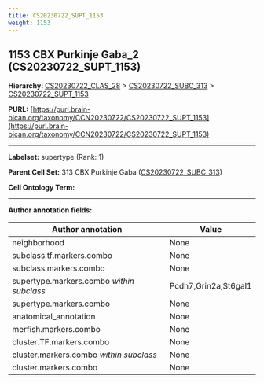 ```yaml
---
title: CS20230722_SUPT_1153
weight: 1153
---
```

## 1153 CBX Purkinje Gaba_2 (CS20230722_SUPT_1153)
<b>Hierarchy: </b>
[CS20230722_CLAS_28](../CS20230722_CLAS_28) >
[CS20230722_SUBC_313](../CS20230722_SUBC_313) >
[CS20230722_SUPT_1153](../CS20230722_SUPT_1153)

**PURL:** [https://purl.brain-bican.org/taxonomy/CCN20230722/CS20230722_SUPT_1153](https://purl.brain-bican.org/taxonomy/CCN20230722/CS20230722_SUPT_1153)

---


**Labelset:** supertype (Rank: 1)

**Parent Cell Set:** 313 CBX Purkinje Gaba ([CS20230722_SUBC_313](../CS20230722_SUBC_313))



**Cell Ontology Term:** 

[MARKER GENES.]: #


---

[TRANSFERRED ANNOTATIONS.]: #


[AUTHOR ANNOTATION FIELDS.]: #


**Author annotation fields:**

| Author annotation | Value |
|-------------------|-------|
|neighborhood|None|
|subclass.tf.markers.combo|None|
|subclass.markers.combo|None|
|supertype.markers.combo _within subclass_|Pcdh7,Grin2a,St6gal1|
|supertype.markers.combo|None|
|anatomical_annotation|None|
|merfish.markers.combo|None|
|cluster.TF.markers.combo|None|
|cluster.markers.combo _within subclass_|None|
|cluster.markers.combo|None|
